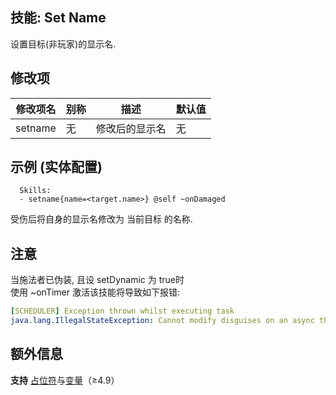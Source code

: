 技能: Set Name
--------------------------

设置目标(非玩家)的显示名.

修改项
----------

| 修改项名 | 别称    | 描述                                                                                                    | 默认值 |
|-----------|------------|----------------------------------------------------------------------------------------------------------------|---------------|
| setname | 无 | 修改后的显示名 | 无 |

示例 (实体配置)
--------

      Skills:
      - setname{name=<target.name>} @self ~onDamaged

受伤后将自身的显示名修改为 当前目标 的名称.

注意
----

当施法者已伪装, 且设 setDynamic 为 true时  
使用 ~onTimer 激活该技能将导致如下报错:

```yaml
[SCHEDULER] Exception thrown whilst executing task  
java.lang.IllegalStateException: Cannot modify disguises on an async thread
```

额外信息
-------

**支持** [占位符](/技能/占位符)与[变量](/技能/变量)（≥4.9）